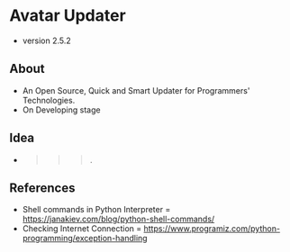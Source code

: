 # Avatar Updater
* version 2.5.2
## About
* An Open Source, Quick and Smart Updater for Programmers' Technologies.
* On Developing stage
## Idea
* >>>.
## References
* Shell commands in Python Interpreter = https://janakiev.com/blog/python-shell-commands/
* Checking Internet Connection = https://www.programiz.com/python-programming/exception-handling